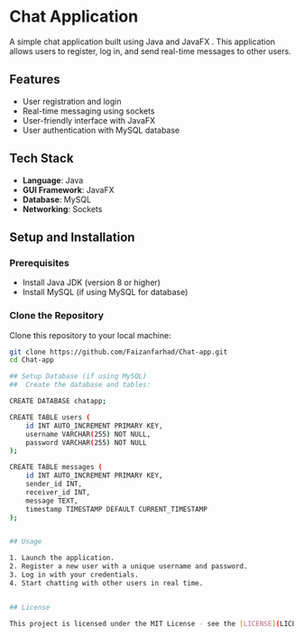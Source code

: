 # Chat Application
A simple chat application built using Java and JavaFX . 
This application allows users to register, log in, and send real-time messages to other users.

## Features
- User registration and login
- Real-time messaging using sockets
- User-friendly interface with JavaFX
- User authentication with MySQL database


## Tech Stack
- **Language**: Java
- **GUI Framework**: JavaFX
- **Database**: MySQL
- **Networking**: Sockets


## Setup and Installation

### Prerequisites
- Install Java JDK (version 8 or higher)
- Install MySQL (if using MySQL for database)

### Clone the Repository
Clone this repository to your local machine:
```bash
git clone https://github.com/Faizanfarhad/Chat-app.git
cd Chat-app

## Setup Database (if using MySQL)
##  Create the database and tables:

CREATE DATABASE chatapp;

CREATE TABLE users (
    id INT AUTO_INCREMENT PRIMARY KEY,
    username VARCHAR(255) NOT NULL,
    password VARCHAR(255) NOT NULL
);

CREATE TABLE messages (
    id INT AUTO_INCREMENT PRIMARY KEY,
    sender_id INT,
    receiver_id INT,
    message TEXT,
    timestamp TIMESTAMP DEFAULT CURRENT_TIMESTAMP
);


## Usage

1. Launch the application.
2. Register a new user with a unique username and password.
3. Log in with your credentials.
4. Start chatting with other users in real time.


## License

This project is licensed under the MIT License - see the [LICENSE](LICENSE) file for details.


